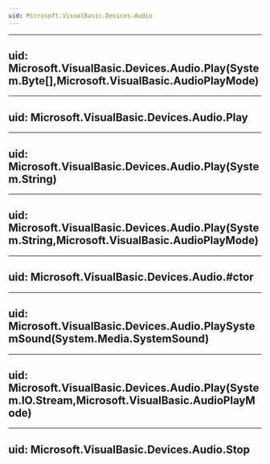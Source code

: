 ```yaml
---
uid: Microsoft.VisualBasic.Devices.Audio
---
```


---
uid: Microsoft.VisualBasic.Devices.Audio.Play(System.Byte[],Microsoft.VisualBasic.AudioPlayMode)
---

---
uid: Microsoft.VisualBasic.Devices.Audio.Play
---

---
uid: Microsoft.VisualBasic.Devices.Audio.Play(System.String)
---

---
uid: Microsoft.VisualBasic.Devices.Audio.Play(System.String,Microsoft.VisualBasic.AudioPlayMode)
---

---
uid: Microsoft.VisualBasic.Devices.Audio.#ctor
---

---
uid: Microsoft.VisualBasic.Devices.Audio.PlaySystemSound(System.Media.SystemSound)
---

---
uid: Microsoft.VisualBasic.Devices.Audio.Play(System.IO.Stream,Microsoft.VisualBasic.AudioPlayMode)
---

---
uid: Microsoft.VisualBasic.Devices.Audio.Stop
---
